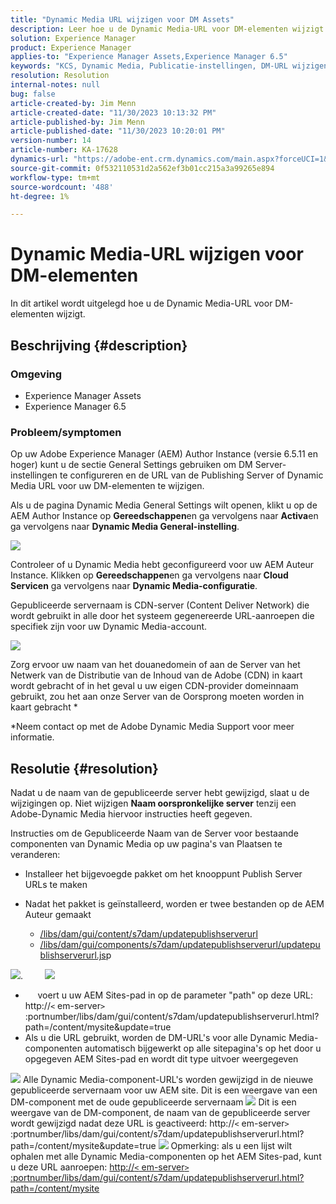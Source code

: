 ```yaml
---
title: "Dynamic Media URL wijzigen voor DM Assets"
description: Leer hoe u de Dynamic Media-URL voor DM-elementen wijzigt.
solution: Experience Manager
product: Experience Manager
applies-to: "Experience Manager Assets,Experience Manager 6.5"
keywords: "KCS, Dynamic Media, Publicatie-instellingen, DM-URL wijzigen"
resolution: Resolution
internal-notes: null
bug: false
article-created-by: Jim Menn
article-created-date: "11/30/2023 10:13:32 PM"
article-published-by: Jim Menn
article-published-date: "11/30/2023 10:20:01 PM"
version-number: 14
article-number: KA-17628
dynamics-url: "https://adobe-ent.crm.dynamics.com/main.aspx?forceUCI=1&pagetype=entityrecord&etn=knowledgearticle&id=0ec551ae-cd8f-ee11-8179-6045bd006268"
source-git-commit: 0f532110531d2a562ef3b01cc215a3a99265e894
workflow-type: tm+mt
source-wordcount: '488'
ht-degree: 1%

---
```


# Dynamic Media-URL wijzigen voor DM-elementen


In dit artikel wordt uitgelegd hoe u de Dynamic Media-URL voor DM-elementen wijzigt.

## Beschrijving {#description}


### Omgeving

- Experience Manager Assets
- Experience Manager 6.5



### Probleem/symptomen


Op uw Adobe Experience Manager (AEM) Author Instance (versie 6.5.11 en hoger) kunt u de sectie General Settings gebruiken om DM Server-instellingen te configureren en de URL van de Publishing Server of Dynamic Media URL voor uw DM-elementen te wijzigen.

Als u de pagina Dynamic Media General Settings wilt openen, klikt u op de AEM Author Instance op <b>Gereedschappen</b>en ga vervolgens naar <b>Activa</b>en ga vervolgens naar <b>Dynamic Media General-instelling</b>.

![](assets/___12c551ae-cd8f-ee11-8179-6045bd006268___.png)

Controleer of u Dynamic Media hebt geconfigureerd voor uw AEM Auteur Instance. Klikken op <b>Gereedschappen</b>en ga vervolgens naar<b> Cloud Servicen</b> ga vervolgens naar <b>Dynamic Media-configuratie</b>.

Gepubliceerde servernaam is CDN-server (Content Deliver Network) die wordt gebruikt in alle door het systeem gegenereerde URL-aanroepen die specifiek zijn voor uw Dynamic Media-account.

![](assets/___16c551ae-cd8f-ee11-8179-6045bd006268___.png)

Zorg ervoor uw naam van het douanedomein of aan de Server van het Netwerk van de Distributie van de Inhoud van de Adobe (CDN) in kaart wordt gebracht of in het geval u uw eigen CDN-provider domeinnaam gebruikt, zou het aan onze Server van de Oorsprong moeten worden in kaart gebracht \*

\*Neem contact op met de Adobe Dynamic Media Support voor meer informatie.


## Resolutie {#resolution}


Nadat u de naam van de gepubliceerde server hebt gewijzigd, slaat u de wijzigingen op. Niet wijzigen <b>Naam oorspronkelijke server</b> tenzij een Adobe-Dynamic Media hiervoor instructies heeft gegeven.

Instructies om de Gepubliceerde Naam van de Server voor bestaande componenten van Dynamic Media op uw pagina&#39;s van Plaatsen te veranderen:

- Installeer het bijgevoegde pakket om het knooppunt Publish Server URLs te maken
- Nadat het pakket is geïnstalleerd, worden er twee bestanden op de AEM Auteur gemaakt

   - [/libs/dam/gui/content/s7dam/updatepublishserverurl](http://vgaur-wx-1:4502/crx/de/index.jsp#/crx.default/jcr%3aroot/libs/dam/gui/content/s7dam/updatepublishserverurl "Pad weergeven in CRXDE Lite")
   - [/libs/dam/gui/components/s7dam/updatepublishserverurl/updatepublishserverurl.js](http://vgaur-wx-1:4502/crx/de/index.jsp#/crx.default/jcr%3aroot/libs/dam/gui/components/s7dam/updatepublishserverurl/updatepublishserverurl.jsp "Pad weergeven in CRXDE Lite")p


![](assets/d326656d-3f49-ec11-8c62-000d3a5cbc3f.png).         ![](assets/20fc6673-3f49-ec11-8c62-000d3a5cbc3f.png)

- &#x200B; &#x200B; &#x200B; &#x200B; &#x200B; voert u uw AEM Sites-pad in op de parameter &quot;path&quot; op deze URL: http://`<` em-server`>` :portnumber/libs/dam/gui/content/s7dam/updatepublishserverurl.html?path=/content/mysite&amp;update=true &#x200B; &#x200B; &#x200B; &#x200B; &#x200B; &#x200B; &#x200B;
- Als u die URL gebruikt, worden de DM-URL&#39;s voor alle Dynamic Media-componenten automatisch bijgewerkt op alle sitepagina&#39;s op het door u opgegeven AEM Sites-pad en wordt dit type uitvoer weergegeven


![](assets/12ef597f-3f49-ec11-8c62-000d3a5cbc3f.png)
Alle Dynamic Media-component-URL&#39;s worden gewijzigd in de nieuwe gepubliceerde servernaam voor uw AEM site.
Dit is een weergave van een DM-component met de oude gepubliceerde servernaam
![](assets/59f64ca5-4049-ec11-8c62-000d3a5cbc3f.png)
Dit is een weergave van de DM-component, de naam van de gepubliceerde server wordt gewijzigd nadat deze URL is geactiveerd: http://`<` em-server`>` :portnumber/libs/dam/gui/content/s7dam/updatepublishserverurl.html?path=/content/mysite&amp;update=true
![](assets/7a7449b1-4049-ec11-8c62-000d3a5cbc3f.png)
Opmerking: als u een lijst wilt ophalen met alle Dynamic Media-componenten op het AEM Sites-pad, kunt u deze URL aanroepen: <u style="text-decoration:underline">http://`<` em-server`>` :portnumber/libs/dam/gui/content/s7dam/updatepublishserverurl.html?path=/content/mysite</u>

&#x200B; &#x200B; &#x200B; &#x200B; &#x200B; &#x200B;
